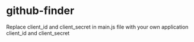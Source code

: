 # github-finder

Replace client_id and client_secret in main.js file with your own application client_id and client_secret

